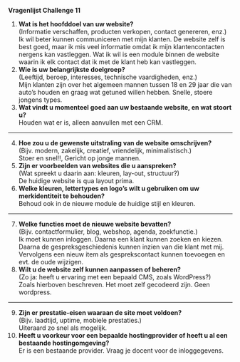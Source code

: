 ﻿**Vragenlijst Challenge 11**

1. **Wat is het hoofddoel van uw website?**\
   (Informatie verschaffen, producten verkopen, contact genereren, enz.)\
   Ik wil beter kunnen communiceren met mijn klanten. De website zelf is best goed, maar ik mis veel informatie omdat ik mijn klantencontacten nergens kan vastleggen. Wat ik wil is een module binnen de website waarin ik elk contact dat ik met de klant heb kan vastleggen.
1. **Wie is uw belangrijkste doelgroep?**\
   (Leeftijd, beroep, interesses, technische vaardigheden, enz.)\
   Mijn klanten zijn over het algemeen mannen tussen 18 en 29 jaar die van auto’s houden en graag wat getuned willen hebben. Snelle, stoere jongens types.
1. **Wat vindt u momenteel goed aan uw bestaande website, en wat stoort u?**\
   Houden wat er is, alleen aanvullen met een CRM.
-----
4. **Hoe zou u de gewenste uitstraling van de website omschrijven?**\
   (Bijv. modern, zakelijk, creatief, vriendelijk, minimalistisch.)\
   Stoer en snel!!, Gericht op jonge mannen.
4. **Zijn er voorbeelden van websites die u aanspreken?**\
   (Wat spreekt u daarin aan: kleuren, lay-out, structuur?)\
   De huidige website is qua layout prima.
4. **Welke kleuren, lettertypes en logo’s wilt u gebruiken om uw merkidentiteit te behouden?**\
   Behoud ook in de nieuwe module de huidige stijl en kleuren.
-----
7. **Welke functies moet de nieuwe website bevatten?**\
   (Bijv. contactformulier, blog, webshop, agenda, zoekfunctie.)\
   Ik moet kunnen inloggen. Daarna een klant kunnen zoeken en kiezen. Daarna de gespreksgeschiedenis kunnen inzien van die klant met mij. Vervolgens een nieuw item als gesprekscontact kunnen toevoegen en evt. de oude wijzigen.
7. **Wilt u de website zelf kunnen aanpassen of beheren?**\
   (Zo ja: heeft u ervaring met een bepaald CMS, zoals WordPress?)\
   Zoals hierboven beschreven. Het moet zelf gecodeerd zijn. Geen wordpress.
-----
9. **Zijn er prestatie-eisen waaraan de site moet voldoen?**\
   (Bijv. laadtijd, uptime, mobiele prestaties.)\
   Uiteraard zo snel als mogelijk.
9. **Heeft u voorkeur voor een bepaalde hostingprovider of heeft u al een bestaande hostingomgeving?**\
   Er is een bestaande provider. Vraag je docent voor de inloggegevens.


